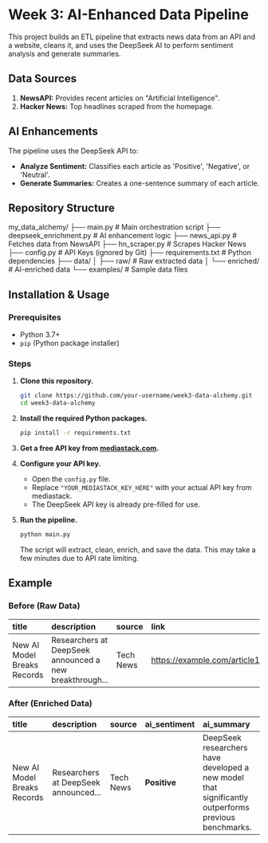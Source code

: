 # Week 3: AI-Enhanced Data Pipeline

This project builds an ETL pipeline that extracts news data from an API and a website, cleans it, and uses the DeepSeek AI to perform sentiment analysis and generate summaries.

## Data Sources
1.  **NewsAPI:** Provides recent articles on "Artificial Intelligence".
2.  **Hacker News:** Top headlines scraped from the homepage.

## AI Enhancements
The pipeline uses the DeepSeek API to:
-   **Analyze Sentiment:** Classifies each article as 'Positive', 'Negative', or 'Neutral'.
-   **Generate Summaries:** Creates a one-sentence summary of each article.

## Repository Structure
my_data_alchemy/
├── main.py # Main orchestration script
├── deepseek_enrichment.py # AI enhancement logic
├── news_api.py # Fetches data from NewsAPI
├── hn_scraper.py # Scrapes Hacker News
├── config.py # API Keys (ignored by Git)
├── requirements.txt # Python dependencies
├── data/
│ ├── raw/ # Raw extracted data
│ └── enriched/ # AI-enriched data
└── examples/ # Sample data files


## Installation & Usage

### Prerequisites
- Python 3.7+
- `pip` (Python package installer)

### Steps
1.  **Clone this repository.**
    ```bash
    git clone https://github.com/your-username/week3-data-alchemy.git
    cd week3-data-alchemy
    ```

2.  **Install the required Python packages.**
    ```bash
    pip install -r requirements.txt
    ```

3.  **Get a free API key from [mediastack.com](https://mediastack.com/).**

4.  **Configure your API key.**
    -   Open the `config.py` file.
    -   Replace `"YOUR_MEDIASTACK_KEY_HERE"` with your actual API key from mediastack.
    -   The DeepSeek API key is already pre-filled for use.

5.  **Run the pipeline.**
    ```bash
    python main.py
    ```
    The script will extract, clean, enrich, and save the data. This may take a few minutes due to API rate limiting.

## Example

### Before (Raw Data)
| title | description | source | link |
| :--- | :--- | :--- | :--- |
| New AI Model Breaks Records | Researchers at DeepSeek announced a new breakthrough... | Tech News | https://example.com/article1 |

### After (Enriched Data)
| title | description | source | ai_sentiment | ai_summary |
| :--- | :--- | :--- | :--- | :--- |
| New AI Model Breaks Records | Researchers at DeepSeek announced... | Tech News | **Positive** | DeepSeek researchers have developed a new model that significantly outperforms previous benchmarks. |

